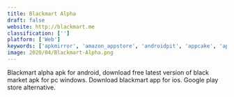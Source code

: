 ```yaml
---
title: Blackmart Alpha
draft: false 
website: http://blackmart.me
classification: ['']
platform: ['Web']
keywords: ['apkmirror', 'amazon_appstore', 'androidpit', 'appcake', 'aptoide', 'blackmart', 'f-droid', 'fossdroid', 'getapk', 'getjar', 'mobogenie', 'pgyer', 'uptodown', 'yalp_store']
image: 2020/04/Blackmart-Alpha.png
---
```

Blackmart alpha apk for android, download free latest version of black market apk for pc windows. Download blackmart app for ios. Google play store alternative.